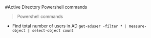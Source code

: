 #Active Directory Powershell commands

>Powershell commands

- Find total number of users in AD
`get-aduser -filter * | measure-object | select-object count`
